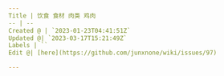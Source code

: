 ```yaml
---
Title | 饮食 食材 肉类 鸡肉
-- | --
Created @ | `2023-01-23T04:41:51Z`
Updated @| `2023-03-17T15:21:49Z`
Labels | ``
Edit @| [here](https://github.com/junxnone/wiki/issues/97)

---
```


